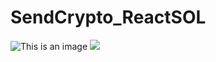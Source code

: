 # SendCrypto_ReactSOL

![This is an image](https://myoctocat.com/assets/images/base-octocat.svg)
<img src="https://i.ibb.co/1rZ5gf9/Screenshot-195.png "/>
